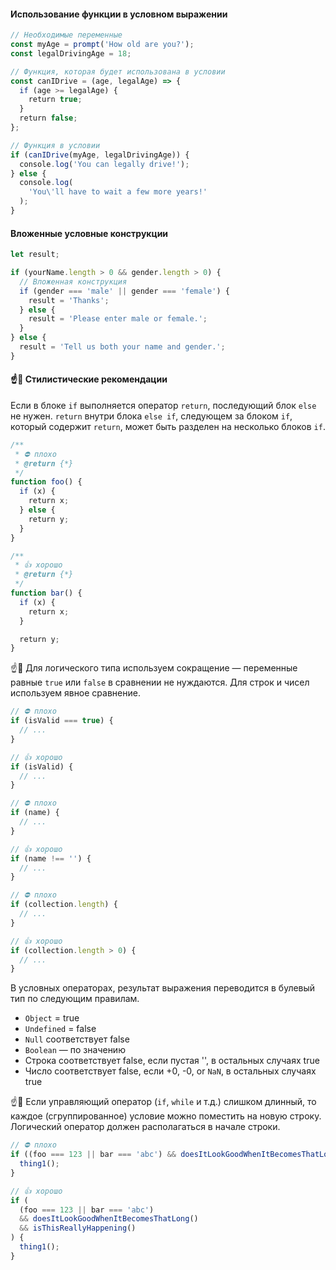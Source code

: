 #### Использование функции в условном выражении

```js
// Необходимые переменные
const myAge = prompt('How old are you?');
const legalDrivingAge = 18;

// Функция, которая будет использована в условии
const canIDrive = (age, legalAge) => {
  if (age >= legalAge) {
    return true;
  }
  return false;
};

// Функция в условии
if (canIDrive(myAge, legalDrivingAge)) {
  console.log('You can legally drive!');
} else {
  console.log(
    'You\'ll have to wait a few more years!'
  );
}
```

#### Вложенные условные конструкции

```js
let result;

if (yourName.length > 0 && gender.length > 0) {
  // Вложенная конструкция
  if (gender === 'male' || gender === 'female') {
    result = 'Thanks';
  } else {
    result = 'Please enter male or female.';
  }
} else {
  result = 'Tell us both your name and gender.';
}
```

#### ☝️🧐 Стилистические рекомендации

Если в блоке `if` выполняется оператор `return`, последующий блок `else` не нужен. `return` внутри блока `else if`, следующем за блоком `if`, который содержит `return`, может быть разделен на несколько блоков `if`.

```js
/**
 * ⛔️ плохо
 * @return {*}
 */
function foo() {
  if (x) {
    return x;
  } else {
    return y;
  }
}

/**
 * 👍 хорошо
 * @return {*}
 */
function bar() {
  if (x) {
    return x;
  }

  return y;
}
```

☝️🧐 Для логического типа используем сокращение — переменные равные `true` или `false` в сравнении не нуждаются. Для строк и чисел используем явное сравнение.

```js
// ⛔️ плохо
if (isValid === true) {
  // ...
}

// 👍 хорошо
if (isValid) {
  // ...
}

// ⛔️ плохо
if (name) {
  // ...
}

// 👍 хорошо
if (name !== '') {
  // ...
}

// ⛔️ плохо
if (collection.length) {
  // ...
}

// 👍 хорошо
if (collection.length > 0) {
  // ...
}
```

В условных операторах, результат выражения переводится в булевый тип по следующим правилам.

- `Object` = true
- `Undefined` = false
- `Null` соответствует false
- `Boolean` — по значению
- Строка соответствует false, если пустая '', в остальных случаях true
- Число соответствует false, если +0, -0, or `NaN`, в остальных случаях true

☝️🧐 Если управляющий оператор (`if`, `while` и т.д.) слишком длинный, то каждое (сгруппированное) условие можно поместить на новую строку. Логический оператор должен располагаться в начале строки.

```js
// ⛔️ плохо
if ((foo === 123 || bar === 'abc') && doesItLookGoodWhenItBecomesThatLong() && isThisReallyHappening()) {
  thing1();
}

// 👍 хорошо
if (
  (foo === 123 || bar === 'abc')
  && doesItLookGoodWhenItBecomesThatLong()
  && isThisReallyHappening()
) {
  thing1();
}
```
